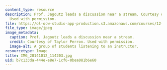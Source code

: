```yaml
---
content_type: resource
description: Prof. Jagoutz leads a discussion near a stream. Courtesy of Taylor Perron.
  Used with permission.
file: https://ol-ocw-studio-app-production.s3.amazonaws.com/courses/12-001-introduction-to-geology-fall-2013/b7c133da444ee8e71cf60bea081b6e60_IMG_20141012_114203.jpg
file_type: image/jpeg
image_metadata:
  caption: Prof. Jagoutz leads a discussion near a stream.
  credit: Courtesy of Taylor Perron. Used with permission.
  image-alt: A group of students listening to an instructor.
resourcetype: Image
title: IMG_20141012_114203.jpg
uid: b7c133da-444e-e8e7-1cf6-0bea081b6e60
---
```


